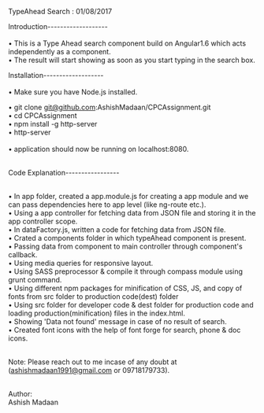 TypeAhead Search : 01/08/2017

Introduction-------------------<br /><br />
•	This is a Type Ahead search component build on Angular1.6 which acts independently as a component.<br />
•	The result will start showing as soon as you start typing in the search box.


Installation-------------------<br /><br />
•	Make sure you have Node.js installed.<br />

•	git clone git@github.com:AshishMadaan/CPCAssignment.git<br />
•	cd CPCAssignment<br />
•	npm install -g http-server<br />
•	http-server<br /><br />
•	application should now be running on localhost:8080.

<br />
Code Explanation-----------------<br /><br />

•	In app folder, created a app.module.js for creating a app module and we can pass dependencies here to app level (like ng-route etc.).<br />
•	Using a app controller for fetching data from JSON file and storing it in the app controller scope.<br />
•	In dataFactory.js, written a code for fetching data from JSON file.<br />
•	Crated a components folder in which typeAhead component is present.<br />
•	Passing data from component to main controller through component's callback.<br />
•	Using media queries for responsive layout.<br />
•	Using SASS preprocessor & compile it through compass module using grunt command.<br />
•	Using different npm packages for minification of CSS, JS, and copy of fonts from src folder to production code(dest) folder<br />
•	Using src folder for developer code & dest folder for production code and loading production(minification) files in the index.html.<br />
•	Showing 'Data not found' message in case of no result of search.<br />
•	Created font icons with the help of font forge for search, phone & doc icons.<br /><br />

Note: Please reach out to me incase of any doubt at (ashishmadaan1991@gmail.com or 09718179733).<br /><br />


Author:<br />
Ashish Madaan
